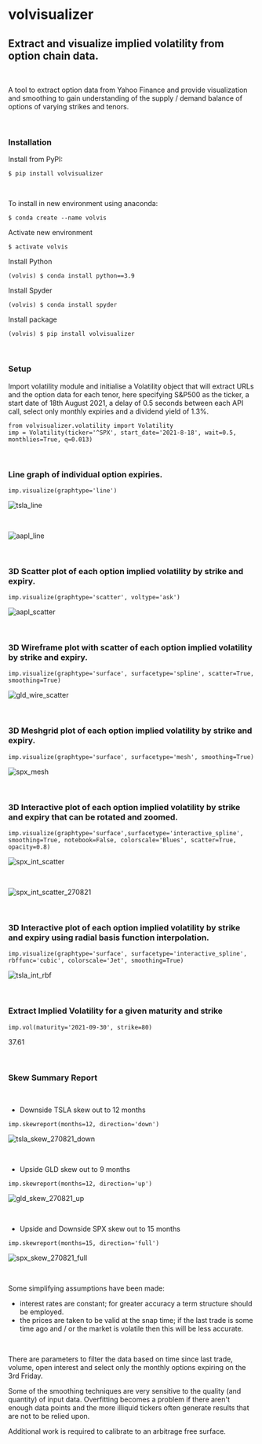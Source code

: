 # volvisualizer
## Extract and visualize implied volatility from option chain data.

&nbsp;

A tool to extract option data from Yahoo Finance and provide visualization and smoothing to gain understanding of the supply / demand balance of options of varying strikes and tenors.

&nbsp;

### Installation
Install from PyPI:
```
$ pip install volvisualizer
```

&nbsp;

To install in new environment using anaconda:
```
$ conda create --name volvis
```
Activate new environment
```
$ activate volvis
```
Install Python
```
(volvis) $ conda install python==3.9
```
Install Spyder
```
(volvis) $ conda install spyder
```
Install package
```
(volvis) $ pip install volvisualizer
```

&nbsp;

### Setup
Import volatility module and initialise a Volatility object that will extract URLs and the option data for each tenor, here specifying S&P500 as the ticker, a start date of 18th August 2021, a delay of 0.5 seconds between each API call, select only monthly expiries and a dividend yield of 1.3%.

```
from volvisualizer.volatility import Volatility
imp = Volatility(ticker='^SPX', start_date='2021-8-18', wait=0.5, monthlies=True, q=0.013)
```


&nbsp;

### Line graph of individual option expiries.
```
imp.visualize(graphtype='line')
```
![tsla_line](images/tsla_line.png)

&nbsp;

![aapl_line](images/aapl_line.png)

&nbsp;

### 3D Scatter plot of each option implied volatility by strike and expiry.
```
imp.visualize(graphtype='scatter', voltype='ask')
```
![aapl_scatter](images/aapl_scatter.png)

&nbsp;

### 3D Wireframe plot with scatter of each option implied volatility by strike and expiry.
```
imp.visualize(graphtype='surface', surfacetype='spline', scatter=True, smoothing=True)
```
![gld_wire_scatter](images/gld_wire_scatter.png)

&nbsp;

### 3D Meshgrid plot of each option implied volatility by strike and expiry.
```
imp.visualize(graphtype='surface', surfacetype='mesh', smoothing=True)
```
![spx_mesh](images/spx_mesh.png)

&nbsp;

### 3D Interactive plot of each option implied volatility by strike and expiry that can be rotated and zoomed.
```
imp.visualize(graphtype='surface',surfacetype='interactive_spline', smoothing=True, notebook=False, colorscale='Blues', scatter=True, opacity=0.8)
```
![spx_int_scatter](images/spx_int_scatter.png)

&nbsp;

![spx_int_scatter_270821](images/spx_int_scatter_270821.png)

&nbsp;

### 3D Interactive plot of each option implied volatility by strike and expiry using radial basis function interpolation.
```
imp.visualize(graphtype='surface', surfacetype='interactive_spline', rbffunc='cubic', colorscale='Jet', smoothing=True)
```

![tsla_int_rbf](images/tsla_int_rbf.png)

&nbsp;

### Extract Implied Volatility for a given maturity and strike
```
imp.vol(maturity='2021-09-30', strike=80)
```
37.61

&nbsp;

### Skew Summary Report
&nbsp;
   - Downside TSLA skew out to 12 months

```
imp.skewreport(months=12, direction='down')
```
![tsla_skew_270821_down](images/tsla_skew_270821_down.png)

&nbsp;

   - Upside GLD skew out to 9 months
&nbsp;

```
imp.skewreport(months=12, direction='up')
```
![gld_skew_270821_up](images/gld_skew_270821_up.png)

&nbsp;

   - Upside and Downside SPX skew out to 15 months

```
imp.skewreport(months=15, direction='full')
```
![spx_skew_270821_full](images/spx_skew_270821_full.png)

&nbsp;

Some simplifying assumptions have been made:
  - interest rates are constant; for greater accuracy a term structure should be employed.
  - the prices are taken to be valid at the snap time; if the last trade is some time ago and / or the market is volatile then this will be less accurate.

&nbsp;

There are parameters to filter the data based on time since last trade, volume, open interest and select only the monthly options expiring on the 3rd Friday. 

Some of the smoothing techniques are very sensitive to the quality (and quantity) of input data. Overfitting becomes a problem if there aren't enough data points and the more illiquid tickers often generate results that are not to be relied upon.

Additional work is required to calibrate to an arbitrage free surface.